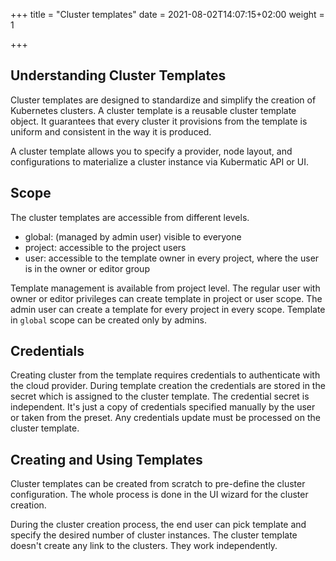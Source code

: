 +++
title = "Cluster templates"
date = 2021-08-02T14:07:15+02:00
weight = 1

+++

## Understanding Cluster Templates
Cluster templates are designed to standardize and simplify the creation of Kubernetes clusters. A cluster template is a
reusable cluster template object. It guarantees that every cluster it provisions from the template is uniform and consistent
in the way it is produced.

A cluster template allows you to specify a provider, node layout, and configurations to materialize a cluster instance
via Kubermatic API or UI.

## Scope
The cluster templates are accessible from different levels.
 - global: (managed by admin user) visible to everyone
 - project: accessible to the project users
 - user: accessible to the template owner in every project, where the user is in the owner or editor group

Template management is available from project level.
The regular user with owner or editor privileges can create template in project or user scope.
The admin user can create a template for every project in every scope. Template in `global` scope can be created only by admins.

## Credentials
Creating cluster from the template requires credentials to authenticate with the cloud provider. During template creation
the credentials are stored in the secret which is assigned to the cluster template. The credential secret is independent.
It's just a copy of credentials specified manually by the user or taken from the preset. Any credentials update must be
processed on the cluster template.

## Creating and Using Templates
Cluster templates can be created from scratch to pre-define the cluster configuration. The whole process is done in the UI wizard for the cluster creation.

During the cluster creation process, the end user can pick template and specify the desired number of cluster instances.
The cluster template doesn't create any link to the clusters. They work independently.
